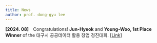 ```yaml
---
title: News
author: prof. dong-gyu lee
---
```

**[2024. 08]** Congratulations! **Jun-Hyeok** and **Young-Woo, 1st Place Winner** of the 대구시 공공데이터 활용 창업 경진대회. [[Link](https://n.news.naver.com/article/030/0003228170?sid=102)]
